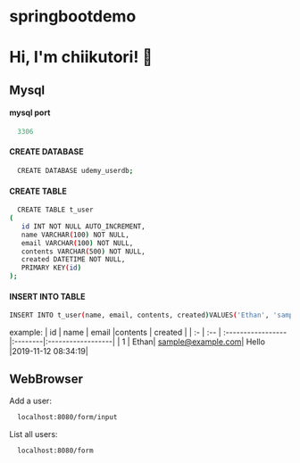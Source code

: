 # springbootdemo
# Hi, I'm chiikutori! 👋
## Mysql
#### mysql port
```m
  3306
```
#### CREATE DATABASE
```bash
  CREATE DATABASE udemy_userdb;
```
#### CREATE TABLE
```bash
  CREATE TABLE t_user
(
   id INT NOT NULL AUTO_INCREMENT,
   name VARCHAR(100) NOT NULL,
   email VARCHAR(100) NOT NULL,
   contents VARCHAR(500) NOT NULL,
   created DATETIME NOT NULL,
   PRIMARY KEY(id)
);
```
#### INSERT INTO TABLE
```bash
INSERT INTO t_user(name, email, contents, created)VALUES('Ethan', 'sample@example.com', 'Hello', '2019-11-12 08:34:19');
```
example:
| id | name |       email       |contents |      created      |
| :- | :--  | :-----------------|:--------|:------------------|
|  1 | Ethan| sample@example.com|  Hello  |2019-11-12 08:34:19|
## WebBrowser
Add a user:
```bash
  localhost:8080/form/input
```
List all users:
```bash
  localhost:8080/form
```
